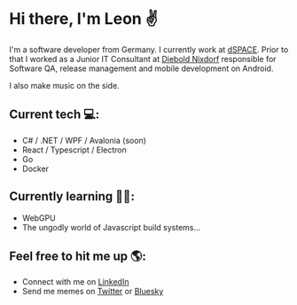# Hi there, I'm Leon ✌
I'm a software developer from Germany. I currently work at [dSPACE](https://www.dspace.com/en/inc/home.cfm). Prior to that I worked as a Junior IT Consultant at [Diebold Nixdorf](https://www.dieboldnixdorf.com/en-us/) responsible for Software QA, release management and mobile development on Android.

I also make music on the side.

## Current tech 💻:
- C# / .NET / WPF / Avalonia (soon)
- React / Typescript / Electron
- Go
- Docker

## Currently learning 👨‍🎓:
- WebGPU
- The ungodly world of Javascript build systems...

## Feel free to hit me up 🌎:
- Connect with me on [LinkedIn](https://www.linkedin.com/in/leon-baitinger-b7a2b9112/)
- Send me memes on [Twitter](https://twitter.com/itsfrankiefunk) or [Bluesky](https://bsky.app/profile/frankiefunk.nohit.club) 
<!--
**takethebait/takethebait** is a ✨ _special_ ✨ repository because its `README.md` (this file) appears on your GitHub profile.

Here are some ideas to get you started:

- 🔭 I’m currently working on ...
- 🌱 I’m currently learning ...
- 👯 I’m looking to collaborate on ...
- 🤔 I’m looking for help with ...
- 💬 Ask me about ...
- 📫 How to reach me: ...
- 😄 Pronouns: ...
- ⚡ Fun fact: ...
-->
